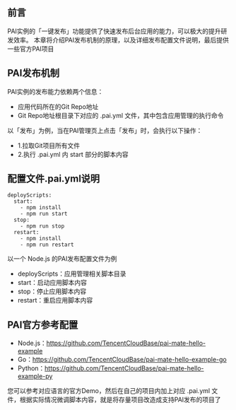 ## 前言

PAI实例的「一键发布」功能提供了快速发布后台应用的能力，可以极大的提升研发效率。
本章将介绍PAI发布机制的原理，以及详细发布配置文件说明，最后提供一些官方PAI项目

## PAI发布机制

PAI实例的发布能力依赖两个信息：
* 应用代码所在的Git Repo地址
* Git Repo地址根目录下对应的 .pai.yml 文件，其中包含应用管理的执行命令

以「发布」为例，当在PAI管理页上点击「发布」时，会执行以下操作：
* 1.拉取Git项目所有文件
* 2.执行 .pai.yml 内 start 部分的脚本内容


## 配置文件.pai.yml说明
```
deployScripts:
  start:
    - npm install
    - npm run start
  stop:
    - npm run stop
  restart:
    - npm install
    - npm run restart
```
以一个 Node.js 的PAI发布配置文件为例
* deployScripts：应用管理相关脚本目录
* start：启动应用脚本内容
* stop：停止应用脚本内容
* restart：重启应用脚本内容

## PAI官方参考配置

* Node.js：https://github.com/TencentCloudBase/pai-mate-hello-example
* Go：https://github.com/TencentCloudBase/pai-mate-hello-example-go
* Python：https://github.com/TencentCloudBase/pai-mate-hello-example-py

您可以参考对应语言的官方Demo，然后在自己的项目内加上对应 .pai.yml 文件，根据实际情况微调脚本内容，就是将存量项目改造成支持PAI发布的项目了
